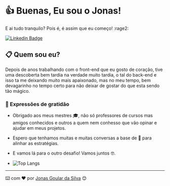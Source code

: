 # 👍 Buenas, Eu sou o Jonas!
E ai tudo tranquilo? Pois é, é assim que eu começo! :rage2: 

[![Linkedin Badge](https://img.shields.io/badge/-LinkedIn-blue?style=flat-square&logo=Linkedin&logoColor=white&link=https://www.https://www.linkedin.com/in/jonas-goulart-48251829/)](https://www.linkedin.com/in/jonas-goulart-48251829/)


## 📋 Quem sou eu?

Depois de anos trabalhando com o front-end que eu gosto de coração, tive uma descoberta bem tardia na verdade muito tardia, o tal do back-end e isso ta me deixando muito mais apaixonado, mas no meu tempo, bem devagarinho no tempo certo para não deixar de gostar do que esta sendo tão mágico.


### 🎁 Expressões de gratidão

* Obrigado aos meus mestres 🎓, não só professores de cursos mas amigos conhecidos e outros a quem nem conhesso que vão opinar e ajudar em meus projetos.
* Espero que tenhamos muitas e muitas conversas  a base de 🍺 para alinhar as estratégias.
* E vamos lá para o outro desafio! Vamos juntos 🤓.

* ![Top Langs](https://github-readme-stats.vercel.app/api/top-langs/?username=anuraghazra&hide_progress=true)


---
⌨️ com ❤️ por [Jonas Goular da Silva](https://gist.github.com/jgsitaqui) 😊
